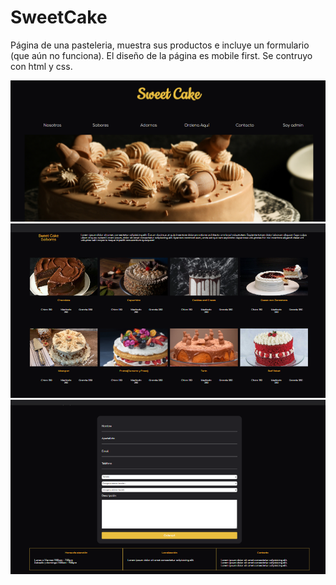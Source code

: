 # SweetCake
Página de una pasteleria, muestra sus productos e incluye un formulario (que aún no funciona). El diseño de la página es mobile first.
Se contruyo con html y css.


![Imágen en navegador de la página](/assets/hero-pic.png)
![Imágen en navegador de la página](/assets/grid-pic.png)
![Imágen en navegador de la página](/assets/form-pic.png)

